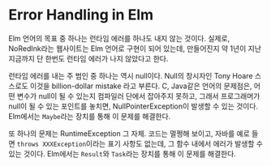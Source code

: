 # Error Handling in Elm

Elm 언어의 목표 중 하나는 런타임 에러를 하나도 내지 않는 것이다. 실제로, NoRedInk라는 웹사이트는
Elm 언어로 구현이 되어 있는데, 만들어진지 약 1년이 지난 지금까지 단 한번도 런타임 에러가 나지 않았다고 한다.

런타임 에러를 내는 주 범인 중 하나는 역시 null이다. Null의 창시자인 Tony Hoare 스스로도 이것을 billion-dollar mistake
라고 부른다. C, Java같은 언어의 문제점은, 어떤 변수가 null이 될 수 있는지 컴파일러 단에서 잡아주지 못하고,
그래서 프로그래머가 null이 될 수 있는 포인트를 놓치면, NullPointerException이 발생할 수 있는 것이다.
Elm에서는 ```Maybe```라는 장치를 통해 이 문제를 해결한다.

또 하나의 문제는 RuntimeException 그 자체. 코드는 멀쩡해 보이고, 자바를 예로 들면
```throws XXXException```이라는 표기 사항도 없는데, 그 함수 내에서 에러가 발생할 수 있는 것이다.
Elm에서는 ```Result```와 ```Task```라는 장치를 통해 이 문제를 해결한다.


